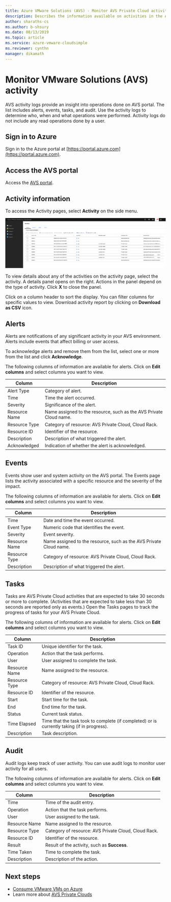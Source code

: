 ```yaml
--- 
title: Azure VMware Solutions (AVS) - Monitor AVS Private Cloud activity
description: Describes the information available on activities in the Azure VMware Solution by AVS environment, including alerts, events, tasks, and audit.
author: sharaths-cs 
ms.author: b-shsury 
ms.date: 08/13/2019 
ms.topic: article 
ms.service: azure-vmware-cloudsimple 
ms.reviewer: cynthn 
manager: dikamath 
---
```


# Monitor VMware Solutions (AVS) activity

AVS activity logs provide an insight into operations done on AVS portal. The list includes alerts, events, tasks, and audit. Use the activity logs to determine who, when and what operations were performed. Activity logs do not include any read operations done by a user.

## Sign in to Azure

Sign in to the Azure portal at [https://portal.azure.com](https://portal.azure.com).

## Access the AVS portal

Access the [AVS portal](access-cloudsimple-portal.md).

## Activity information

To access the Activity pages, select **Activity** on the side menu.

![Activity page overview](media/activity-page-overview.png)

To view details about any of the activities on the activity page, select the activity. A details panel opens on the right. Actions in the panel depend on the type of activity. Click **X** to close the panel.

Click on a column header to sort the display. You can filter columns for specific values to view. Download activity report by clicking on **Download as CSV** icon.

## Alerts

Alerts are notifications of any significant activity in your AVS environment. Alerts include events that affect billing or user access.

To acknowledge alerts and remove them from the list, select one or more from the list and click **Acknowledge**.

The following columns of information are available for alerts. Click on **Edit columns** and select columns you want to view.

| Column | Description |
------------ | ------------- |
| Alert Type | Category of alert.|
| Time | Time the alert occurred. |
| Severity | Significance of the alert.|
| Resource Name | Name assigned to the resource, such as the AVS Private Cloud name. |
| Resource Type | Category of resource: AVS Private Cloud, Cloud Rack. |
| Resource ID | Identifier of the resource. |
| Description | Description of what triggered the alert. |
| Acknowledged | Indication of whether the alert is acknowledged. |

## Events

Events show user and system activity on the AVS portal. The Events page lists the activity associated with a specific resource and the severity of the impact.

The following columns of information are available for alerts. Click on **Edit columns** and select columns you want to view.

| Column | Description |
------------ | ------------- |
| Time | Date and time the event occurred. |
| Event Type | Numeric code that identifies the event. |
| Severity | Event severity.|
| Resource Name | Name assigned to the resource, such as the AVS Private Cloud name. |
| Resource Type | Category of resource: AVS Private Cloud, Cloud Rack. |
| Description | Description of what triggered the alert. |

## Tasks

Tasks are AVS Private Cloud activities that are expected to take 30 seconds or more to complete. (Activities that are expected to take less than 30 seconds are reported only as events.) Open the Tasks pages to track the progress of tasks for your AVS Private Cloud.

The following columns of information are available for alerts. Click on **Edit columns** and select columns you want to view.

| Column | Description |
------------ | ------------- |
| Task ID | Unique identifier for the task. |
| Operation | Action that the task performs. |
| User | User assigned to complete the task. |
| Resource Name | Name assigned to the resource. |
| Resource Type | Category of resource: AVS Private Cloud, Cloud Rack. |
| Resource ID | Identifier of the resource. |
| Start | Start time for the task. |
| End | End time for the task. |
| Status | Current task status. |
| Time Elapsed | Time that the task took to complete (if completed) or is currently taking (if in progress). |
| Description | Task description. |

## Audit

Audit logs keep track of user activity. You can use audit logs to monitor user activity for all users.

The following columns of information are available for alerts. Click on **Edit columns** and select columns you want to view.

| Column | Description |
------------ | ------------- |
| Time | Time of the audit entry. |
| Operation | Action that the task performs. |
| User | User assigned to the task. |
| Resource Name | Name assigned to the resource. |
| Resource Type | Category of resource: AVS Private Cloud, Cloud Rack. |
| Resource ID | Identifier of the resource. |
| Result | Result of the activity, such as **Success**. |
| Time Taken | Time to complete the task. |
| Description | Description of the action. |

## Next steps

* [Consume VMware VMs on Azure](quickstart-create-vmware-virtual-machine.md)
* Learn more about [AVS Private Clouds](cloudsimple-private-cloud.md)
